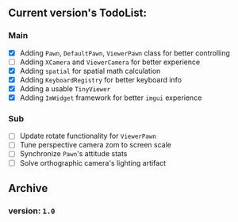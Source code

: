 ## Current version's TodoList:

### Main

- [x] Adding `Pawn`, `DefaultPawn`, `ViewerPawn` class for better controlling
- [ ] Adding `XCamera` and `ViewerCamera` for better experience
- [x] Adding `spatial` for spatial math calculation
- [x] Adding `KeyboardRegistry` for better keyboard info
- [X] Adding a usable `TinyViewer`
- [X] Adding `ImWidget` framework for better `imgui` experience

### Sub

- [ ] Update rotate functionality for `ViewerPawn`
- [ ] Tune perspective camera zom to screen scale
- [ ] Synchronize `Pawn`'s attitude stats
- [ ] Solve orthographic camera's lighting artifact

## Archive

### version: `1.0`


